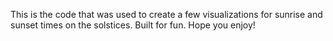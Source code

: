 This is the code that was used to create a few visualizations for sunrise and sunset times on the solstices.  Built for fun.  Hope you enjoy! 
